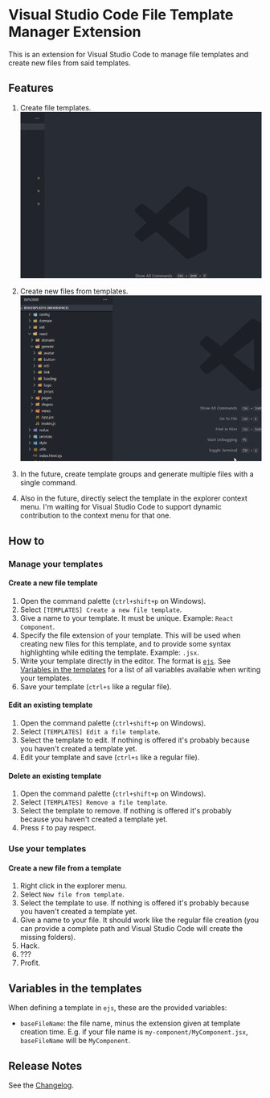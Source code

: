 # Visual Studio Code File Template Manager Extension

This is an extension for Visual Studio Code to manage file templates and create new files from said templates.

## Features

1. Create file templates.
    ![Create file templates](assets/createNewFileTemplate.gif)

1. Create new files from templates.
    ![Create new files from templates](assets/createNewFileFromTemplate.gif)

3. In the future, create template groups and generate multiple files with a single command.
4. Also in the future, directly select the template in the explorer context menu. I'm waiting for
Visual Studio Code to support dynamic contribution to the context menu for that one.

<!-- ## Extension Settings

Include if your extension adds any VS Code settings through the `contributes.configuration` extension point.

For example:

This extension contributes the following settings:

* `myExtension.enable`: enable/disable this extension
* `myExtension.thing`: set to `blah` to do something -->

<!-- ## Known Issues

Calling out known issues can help limit users opening duplicate issues against your extension. -->

## How to

### Manage your templates

#### Create a new file template

1. Open the command palette (`ctrl+shift+p` on Windows).
2. Select `[TEMPLATES] Create a new file template`.
3. Give a name to your template. It must be unique. Example: `React Component`.
4. Specify the file extension of your template. This will be used when creating new files for this template, and to provide some syntax highlighting while editing the template. Example: `.jsx`.
5. Write your template directly in the editor. The format is [`ejs`](https://ejs.co/). See [Variables in the templates](#variables-in-the-templates) for a list of all variables available when writing your templates.
6. Save your template (`ctrl+s` like a regular file).

#### Edit an existing template

1. Open the command palette (`ctrl+shift+p` on Windows).
2. Select `[TEMPLATES] Edit a file template`.
3. Select the template to edit. If nothing is offered it's probably because you haven't created a template yet.
4. Edit your template and save (`ctrl+s` like a regular file).

#### Delete an existing template

1. Open the command palette (`ctrl+shift+p` on Windows).
2. Select `[TEMPLATES] Remove a file template`.
3. Select the template to remove. If nothing is offered it's probably because you haven't created a template yet.
4. Press `F` to pay respect.

### Use your templates

#### Create a new file from a template
1. Right click in the explorer menu.
2. Select `New file from template`.
3. Select the template to use. If nothing is offered it's probably because you haven't created a template yet.
4. Give a name to your file. It should work like the regular file creation (you can provide a complete path and Visual Studio Code will create the missing folders).
5. Hack.
6. ???
7. Profit.

## Variables in the templates

When defining a template in `ejs`, these are the provided variables:
- `baseFileName`: the file name, minus the extension given at template creation time. E.g. if your file name is `my-component/MyComponent.jsx`, `baseFileName` will be `MyComponent`.

## Release Notes

See the [Changelog](CHANGELOG.md).
